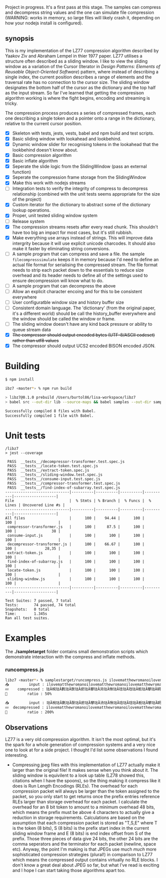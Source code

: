 Project in progress. It's a first pass at this stage. The samples can compress and decompress string values and the one can simulate file compression (WARNING: works in memory, so large files will likely crash it, depending on how your nodejs install is configured).

## synopsis

This is my implementation of the LZ77 compression algorithm described by Yaakov Ziv and Abraham Lempel in thier 1977 paper. LZ77 utilises a structure often described as a sliding window. I like to view the sliding window as a variation of the Cursor (Iterator in _Design Patterns: Elements of Reusable Object-Oriented Software_) pattern, where instead of describing a single index, the current position describes a range of elements and the traversal rate has no connection to the cursor size. The sliding window designates the bottom half of the cursor as the dictionary and the top half as the input stream. So far I've learned that getting the compresison algorithm working is where the fight begins, encoding and streaming is tricky.

The compression process produces a series of compressed frames, each one describing a single token and a pointer onto a range in the dictionary, relative to the current cursor position.

- [x] Skeleton with tests, jests, vests, babel and npm build and test scripts.
- [x] Basic sliding window with lookahead and lookbehind.
- [x] Dynamic window slider for recognising tokens in the lookahead that the lookbehind doesn't know about.
- [x] Basic compression algorithm
- [x] Basic inflate algorithm
- [x] Seperate the slide logic from the SlidingWindow (pass an external function)
- [x] Seperate the compression frame storage from the SlidingWindow
- [x] Make this work with nodejs streams
- [ ] Integration tests to verify the integrity of compress to decompress relationship (combined with the unit tests seems appropriate for the size of the project)
- [x] Custom iterator for the dictionary to abstract some of the dictionary lookup operations.
- [x] Proper, unit tested sliding window system
- [ ] Release system
- [x] The compression streams resets after every read chunk. This shouldn't have too big an impact for most cases, but it's still rubbish.
- [x] Make everything use arrays instead of strings. This will improve data intergrity because it will use explicit unicode charcodes. It should also make it faster by eliminating string conversions.
- [ ] A sample program that can compress and save a file. the sample `filecompresssimulate` keeps it in memory because I'd need to define an actual file format for serialising the compressed stream. The file format needs to strip each packet down to the essentials to reduce size overhead and its header needs to define all of the settings used to ensure decompression will know what to do.
- [ ] A sample program that can decompress the above
- [ ] Allow an explicit character encoing and for this to be consistent everywhere
- [ ] User configuratble window size and history buffer size
- [ ] Consistent domain language. The 'dictionary' (from the original paper, it's a different world) should be call the history_buffer everywhere and the window should be called the window or frame.
- [ ] The sliding window doesn't have any kind back pressure or ability to queue stream data
- [x] ~~The compressor should output encoded bytes (UTF-8/ASCII codeset) rather than utf8 values~~
- [x] The compressor should output UCS2 encoded BISON encoded JSON.

# Building

```bash
$ npm install
```

```bash
ibz7 ‹master*› % npm run build

> libz7@0.1.0 prebuild /Users/burtol86/lisa-workspace/libz7
> babel src --out-dir lib --source-maps && babel samples --out-dir samplestarget --source-maps

Successfully compiled 8 files with Babel.
Successfully compiled 1 file with Babel.
```

# Unit tests

```
/libz7
> jest --coverage

 PASS  __tests__/decompressor-transformer.test.spec.js
 PASS  __tests__/locate-token.test.spec.js
 PASS  __tests__/extract-token.spec.js
 PASS  __tests__/sliding-window.test.spec.js
 PASS  __tests__/consume-input.test.spec.js
 PASS  __tests__/compressor-transformer.test.spec.js
 PASS  __tests__/find-index-of-subarray.test.spec.js
-----------------------------|----------|----------|----------|----------|-------------------|
File                         |  % Stmts | % Branch |  % Funcs |  % Lines | Uncovered Line #s |
-----------------------------|----------|----------|----------|----------|-------------------|
All files                    |      100 |    94.44 |      100 |      100 |                   |
 compressor-transformer.js   |      100 |     87.5 |      100 |      100 |                38 |
 consume-input.js            |      100 |      100 |      100 |      100 |                   |
 decompressor-transformer.js |      100 |    66.67 |      100 |      100 |             28,35 |
 extract-token.js            |      100 |      100 |      100 |      100 |                   |
 find-index-of-subarray.js   |      100 |      100 |      100 |      100 |                   |
 locate-token.js             |      100 |      100 |      100 |      100 |                   |
 sliding-window.js           |      100 |      100 |      100 |      100 |                   |
-----------------------------|----------|----------|----------|----------|-------------------|

Test Suites: 7 passed, 7 total
Tests:       74 passed, 74 total
Snapshots:   0 total
Time:        1.345s
Ran all test suites.
```

# Examples

The **./sampletarget** folder contains small demonstration scripts which demonstrate interaction with the compress and inflate methods.

### runcompress.js

```bash
libz7 ‹master*› % samplestarget/runcompress.js ilovematthewromanoilovematthewromanoilovematthewromanoilovematthewromanoilovematthewromanoilovematthewromanoilovematthewromanoilovematthewromanoilovematthewromanoilovematthewromanoilovematthewromanoilovematthewromanoilovematthewromanoilovematthewromanoilovematthewromanoilovematthewromanoilovematthewromanoilovematthewromanoilovematthewromanoilovematthewromanoilovematthewromanoilovematthewromanoilovematthewromanoilovematthewromano
📥         input : ilovematthewromanoilovematthewromanoilovematthewromanoilovematthewromanoilovematthewromanoilovematthewromanoilovematthewromanoilovematthewromanoilovematthewromanoilovematthewromanoilovematthewromanoilovematthewromanoilovematthewromanoilovematthewromanoilovematthewromanoilovematthewromanoilovematthewromanoilovematthewromanoilovematthewromanoilovematthewromanoilovematthewromanoilovematthewromanoilovematthewromanoilovematthewromano
💤    compressed : 琂Ȁ椀琂Ȁ氀琂Ȁ漀琂Ȁ瘀琂Ȁ攀琂Ȁ洀琂Ȁ愀琂Ȁ琀琂Ȁ琀琂Ȁ栀琂Ȁ攀琂Ȁ眀琂Ȁ爀琂Ȁ漀琂Ȁ洀琂Ȁ愀琂Ȁ渀琂Ȁ漀$瀄ጀက0ㄐሀ琂Ȁ椀$瀄ጀက0ㄐ␀琂Ȁ氀$瀄ጀက0ㄐ䠀琂Ȁ漀$瀄ጀက0ㄐ退琂Ȁ瘀$瀄ጀက0ㄐ謀琂Ȁ漀
🙌         ratio : 50%

📥         input : 琂Ȁ椀琂Ȁ氀琂Ȁ漀琂Ȁ瘀琂Ȁ攀琂Ȁ洀琂Ȁ愀琂Ȁ琀琂Ȁ琀琂Ȁ栀琂Ȁ攀琂Ȁ眀琂Ȁ爀琂Ȁ漀琂Ȁ洀琂Ȁ愀琂Ȁ渀琂Ȁ漀$瀄ጀက0ㄐሀ琂Ȁ椀$瀄ጀက0ㄐ␀琂Ȁ氀$瀄ጀက0ㄐ䠀琂Ȁ漀$瀄ጀက0ㄐ退琂Ȁ瘀$瀄ጀက0ㄐ謀琂Ȁ漀
💤  decompressed : ilovematthewromanoilovematthewromanoilovematthewromanoilovematthewromanoilovematthewromanoilovematthewromanoilovematthewromanoilovematthewromanoilovematthewromanoilovematthewromanoilovematthewromanoilovematthewromanoilovematthewromanoilovematthewromanoilovematthewromanoilovematthewromanoilovematthewromanoilovematthewromanoilovematthewromanoilovematthewromanoilovematthewromanoilovematthewromanoilovematthewromanoilovematthewromano
🙌         ratio : 200%
```

## Observations

LZ77 is a very old compression algorithm. It isn't the most optimal, but it's the spark for a whole generation of compression systems and a very nice one to look at for a side project. I thought I'd list some observations I found interesting.

- Compressing jpeg files with this implementation of LZ77 actually make it larger than the original file! It makes sense when you think about it. The sliding window is equivilent to a look up table (LZ78 showed this, citations when I have the spoons), so the thing making it compress like it does is Run Length Encodings (RLEs). The overhead for each compression packet will always be larger than the token assigned to the packet, so you only start to get returns once the prefix entries reference RLEs larger than storage overhead for each packet. I calculate the overhead for an 8 bit token to amount to a minimum overhead 48 bits, which means the prefix must be above 4 characters to actually give a reduction in storage requirements. Calculations are based on the assumption that each compression packet is stored as "T,S,E" where T is the token (8 bits), S (8 bits) is the prefix start index in the current sliding window frame and E (8 bits) is end index offset from S of the prefix. Those three pieces of data give 24 bits, the other 24 bits are the comma seperators and the terminator for each packet (newline, space etc). Anyway, the point I'm making is that JPEGs use much _much_ more sophisticated compression strategies (plural!) in comparison to LZ77 which means the compressed output contains virtually no RLE blocks. I don't know a great deal about JPEG so far, but what I've read is exciting and I hope I can start taking those algorithms apart too.
